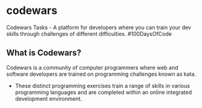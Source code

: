 # codewars
Codewars Tasks - A platform for developers where you can train your dev skills through challenges of different difficulties. #100DaysOfCode

## What is Codewars?
Codewars is a community of computer programmers where web and software developers are trained on programming challenges known as kata.
- These distinct programming exercises train a range of skills in various programming languages and are completed within an online integrated development environment. 

